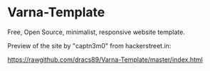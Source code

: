 Varna-Template
==============

Free, Open Source, minimalist, responsive website template.

Preview of the site by "captn3m0" from hackerstreet.in:

https://rawgithub.com/dracs89/Varna-Template/master/index.html
